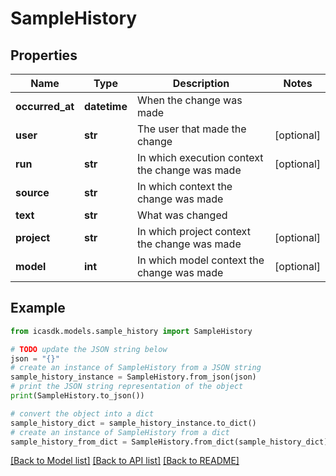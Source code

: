 # SampleHistory


## Properties

Name | Type | Description | Notes
------------ | ------------- | ------------- | -------------
**occurred_at** | **datetime** | When the change was made | 
**user** | **str** | The user that made the change | [optional] 
**run** | **str** | In which execution context the change was made | [optional] 
**source** | **str** | In which context the change was made | 
**text** | **str** | What was changed | 
**project** | **str** | In which project context the change was made | [optional] 
**model** | **int** | In which model context the change was made | [optional] 

## Example

```python
from icasdk.models.sample_history import SampleHistory

# TODO update the JSON string below
json = "{}"
# create an instance of SampleHistory from a JSON string
sample_history_instance = SampleHistory.from_json(json)
# print the JSON string representation of the object
print(SampleHistory.to_json())

# convert the object into a dict
sample_history_dict = sample_history_instance.to_dict()
# create an instance of SampleHistory from a dict
sample_history_from_dict = SampleHistory.from_dict(sample_history_dict)
```
[[Back to Model list]](../README.md#documentation-for-models) [[Back to API list]](../README.md#documentation-for-api-endpoints) [[Back to README]](../README.md)


